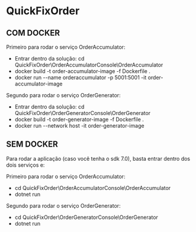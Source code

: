 # QuickFixOrder

## COM DOCKER
Primeiro para rodar o serviço OrderAccumulator:
  - Entrar dentro da solução: cd QuickFixOrder\OrderAccumulatorConsole\OrderAccumulator
  - docker build -t order-accumulator-image -f Dockerfile .
  - docker run --name orderaccumulator -p 5001:5001 -it order-accumulator-image

Segundo para rodar o serviço OrderGenerator:
  - Entrar dentro da solução: cd QuickFixOrder\OrderGeneratorConsole\OrderGenerator
  - docker build -t order-generator-image -f Dockerfile .
  - docker run --network host -it order-generator-image

## SEM DOCKER
Para rodar a aplicação (caso você tenha o sdk 7.0), basta entrar dentro dos dois serviços e:

Primeiro para rodar o serviço OrderAccumulator:
  - cd QuickFixOrder\OrderAccumulatorConsole\OrderAccumulator
  - dotnet run

Segundo para rodar o serviço OrderGenerator:
  - cd QuickFixOrder\OrderGeneratorConsole\OrderGenerator
  - dotnet run
